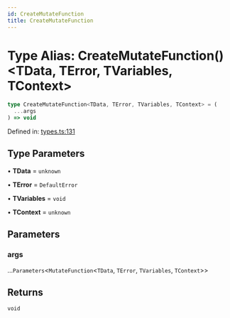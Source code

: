 ```yaml
---
id: CreateMutateFunction
title: CreateMutateFunction
---
```


<!-- DO NOT EDIT: this page is autogenerated from the type comments -->

# Type Alias: CreateMutateFunction()\<TData, TError, TVariables, TContext\>

```ts
type CreateMutateFunction<TData, TError, TVariables, TContext> = (
  ...args
) => void
```

Defined in: [types.ts:131](https://github.com/arnoud-dv/query/blob/main/packages/angular-query-experimental/src/types.ts#L131)

## Type Parameters

• **TData** = `unknown`

• **TError** = `DefaultError`

• **TVariables** = `void`

• **TContext** = `unknown`

## Parameters

### args

...`Parameters`\<`MutateFunction`\<`TData`, `TError`, `TVariables`, `TContext`\>\>

## Returns

`void`
